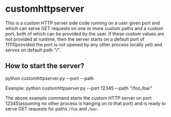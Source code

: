 # customhttpserver

 This is a custom HTTP server side code running on a user given port and which can
 serve GET requests on one or more custom paths and a custom port, both of which
 can be provided by the user. If these custom values are not provided at runtime,
 then the server starts on a default port of 11111(provided the port is not opened
 by any other process locally yet) and serves on default path "/".

## How to start the server?
   python customhttpserver.py --port <server-port> --path <comma-separated-server-paths>

   Example:
   python customhttpserver.py --port 12345 --path "/foo,/bar"

   The above example command starts the custom HTTP server on port 12345(assuming no other process is hanging on to that port) and is ready to serve GET requests for paths `/foo` and `/bar`.

